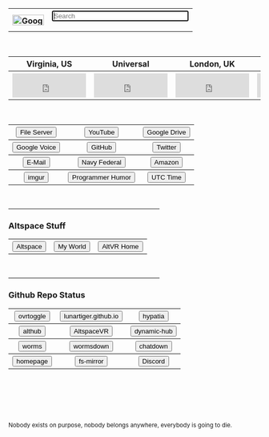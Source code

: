 <table>
	<tr>
		<th><a href='https://www.google.com/'><img src="https://lunartiger.github.io/homepage/img/Google.png" alt="Google" height="21" width="63"></a></th>
		<th>
			<form method="get" action="https://www.google.com/search">
				<input type="text" name="q" size="31" value="" placeholder="Search" autofocus>
			</form>
		</th>
	</tr>
</table>
<br>
<table>
	<tr>
		<th>Virginia, US</th>
		<th>Universal</th>
		<th>London, UK</th>
		<th>Germany</th>
	</tr>
	<tr>
		<th>
			<iframe src="https://freesecure.timeanddate.com/clock/i6hjhu2u/n179/fn12/fs18/fc00be00/tc000/pct/ftb/bas2/bac006900/pa4/tt0/tw0/tm1/td2/th1/ta1/tb4" frameborder="0" width="147" height="48" allowTransparency="true"></iframe>
		</th>
		<th>
			<iframe src="https://freesecure.timeanddate.com/clock/i6hjhu2u/n1440/fn12/fs18/fc00be00/tc000/pct/ftb/bas2/bac006900/pa4/tt0/tw0/tm1/td2/th1/ta1/tb4" frameborder="0" width="147" height="48" allowTransparency="true"></iframe>
		</th>
		<th>
			<iframe src="https://freesecure.timeanddate.com/clock/i6hjhu2u/n136/fn12/fs18/fc00be00/tc000/pct/ftb/bas2/bac006900/pa4/tt0/tw0/tm1/td2/th1/ta1/tb4" frameborder="0" width="147" height="48" allowTransparency="true"></iframe>
		</th>
		<th>
			<iframe src="https://freesecure.timeanddate.com/clock/i6hjhu2u/n37/fn12/fs18/fc00be00/tc000/pct/ftb/bas2/bac006900/pa4/tt0/tw0/tm1/td2/th1/ta1/tb4" frameborder="0" width="147" height="48" allowTransparency="true"></iframe>
		</th>
	</tr>
</table>
<br>
<table>
	<tr>
		<th><button type="button" name="File Server" onClick="window.location='http://lunar.zapto.org'">File Server</button></th>
		<th><button type="button" name="YouTube" onClick="window.location='https://www.youtube.com/feed/subscriptions'">YouTube</button></th>
		<th><button type="button" name="Google Drive" onClick="window.location='https://drive.google.com/drive/my-drive'">Google Drive</button></th>
	</tr>
	<tr>
		<th><button type="button" name="Google Voice" onClick="window.location='https://voice.google.com/messages'">Google Voice</button></th>
		<th><button type="button" name="GitHub" onClick="window.location='https://github.com'">GitHub</button></th>
		<th><button type="button" name="Twitter" onClick="window.location='https://twitter.com'">Twitter</button></th>
	</tr>
	<tr>
		<th><button type="button" name="E-Mail" onClick="window.location='https://outlook.live.com/owa/'">E-Mail</button></th>
		<th><button type="button" name="Navy Federal" onClick="window.location='https://www.navyfederal.org/'">Navy Federal</button></th>
		<th><button type="button" name="Amazon" onClick="window.location='https://smile.amazon.com/'">Amazon</button></th>
	</tr>
	<tr>
		<th><button type="button" name="imgur" onClick="window.location='https://imgur.com/'">imgur</button></th>
		<th><button type="button" name="Programmer Humor" onClick="window.location='https://np.reddit.com/r/ProgrammerHumor/'">Programmer Humor</button></th>
		<th><button type="button" name="Time" onClick="window.location='https://www.timeanddate.com/worldclock/fullscreen.html?n=1440'">UTC Time</button></th>
	</tr>
	<!--
	<tr>
		<th><button type="button" name="" onClick=""window.location=''"></button></th>
		<th><button type="button" name="" onClick="window.location=''"></button></th>
		<th><button type="button" name="" onClick="window.location=''"></button></th>
	</tr>
	-->
	<!--
	<tr>
		<th><button type="button" name="" onClick="window.open('')"></button></th>
		<th><button type="button" name="" onClick="window.open('')"></button></th>
		<th><button type="button" name="" onClick="window.open('')"></button></th>
	</tr>
	-->
</table>
<br>
<hr style="width:60%" />
<h3 id='altspace_stuff'>Altspace Stuff</h3>
<table>
	<tr>
		<th><button type="button" name="Altspace" onClick="window.location='https://account.altvr.com/'">Altspace</button></th>
		<th><button type="button" name="myWorld" onClick="window.location='https://account.altvr.com/worlds/954689156213113037'">My World</button></th>
		<th><button type="button" name="AltVR Home" onClick="window.location='https://altspacevr.github.io/homepages/main-links.html'">AltVR Home</button></th>
	</tr>
</table>
<br>
<hr style="width:60%" />
<h3 id='repo_status'>Github Repo Status</h3>
<table>
	<tr>
		<th><button type="button" name="ovrtoggle" onClick="window.location='https://github.com/LunarTiger/ovrtoggle/settings/pages/status'">ovrtoggle</button></th>
		<th><button type="button" name="lunartiger.github.io" onClick="window.location='https://github.com/LunarTiger/lunartiger.github.io/settings/pages/status'">lunartiger.github.io</button></th>
		<th><button type="button" name="hypatia" onClick="window.location='https://github.com/LunarTiger/hypatia/settings/pages/status'">hypatia</button></th>
	</tr>
	<tr>
		<th><button type="button" name="althub" onClick="window.location='https://github.com/LunarTiger/althub/settings/pages/status'">althub</button></th>
		<th><button type="button" name="AltspaceVR" onClick="window.location='https://github.com/LunarTiger/AltspaceVR/settings/pages/status'">AltspaceVR</button></th>
		<th><button type="button" name="dynamic-hub" onClick="window.location='https://github.com/LunarTiger/dynamic-hub/settings/pages/status'">dynamic-hub</button></th>
	</tr>
	<tr>
		<th><button type="button" name="worms" onClick="window.location='https://github.com/LunarTiger/worms/settings/pages/status'">worms</button></th>
		<th><button type="button" name="wormsdown" onClick="window.location='https://github.com/LunarTiger/wormsdown/settings/pages/status'">wormsdown</button></th>
		<th><button type="button" name="chatdown" onClick="window.location='https://github.com/LunarTiger/chatdown/settings/pages/status'">chatdown</button></th>
	</tr>
	<tr>
		<th><button type="button" name="homepage" onClick="window.location='https://github.com/LunarTiger/homepage/settings/pages/status'">homepage</button></th>
		<th><button type="button" name="Discord" onClick="window.location='https://github.com/LunarTiger/fs-mirror/settings/pages/status'">fs-mirror</button></th>
		<th><button type="button" name="Discord" onClick="window.location='https://github.com/LunarTiger/Discord/settings/pages/status'">Discord</button></th>
	</tr>
</table>
<hr style="height:75px; visibility:hidden;" />
</body>
<footer>
	<small>Nobody exists on purpose, nobody belongs anywhere, everybody is going to die.</small>
</footer>
